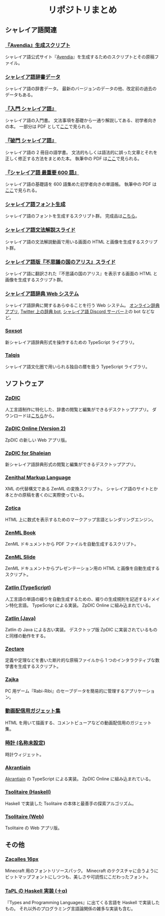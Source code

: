 <div align="center">
<h1>リポジトリまとめ</h1>
</div>


## シャレイア語関連

### [『Avendia』生成スクリプト](https://github.com/Ziphil/AvendiaNew)
シャレイア語公式サイト『[Avendia](http://ziphil.com/)』を生成するためのスクリプトとその原稿ファイル。

### [シャレイア語辞書データ](https://github.com/Ziphil/ShaleianDictionaryNew)
シャレイア語の辞書データ。
最新のバージョンのデータの他、改定前の過去のデータもある。

### [『入門 シャレイア語』](https://github.com/Ziphil/ShaleianIntroduction)
シャレイア語の入門書。
文法事項を基礎から一通り解説してある、初学者向きの本。
一部分は PDF として[ここ](http://ziphil.com/conlang/course/27.html)で見られる。

### [『破門 シャレイア語』](https://github.com/Ziphil/ShaleianNonsentence)
シャレイア語の 2 冊目の語学書。
文法的もしくは語法的に誤った文章とそれを正しく修正する方法をまとめた本。
執筆中の PDF は[ここ](http://ziphil.com/conlang/course/28.html)で見られる。

### [『シャレイア語 最重要 600 語』](https://github.com/Ziphil/ShaleianWordbook)
シャレイア語の基礎語を 600 語集めた初学者向きの単語帳。
執筆中の PDF は[ここ](http://ziphil.com/conlang/course/29.html)で見られる。

### [シャレイア語フォント生成](https://github.com/Ziphil/FontGenerator)
シャレイア語のフォントを生成するスクリプト群。
完成品は[こちら](http://ziphil.com/conlang/database/7.html)。

### [シャレイア語文法解説スライド](https://github.com/Ziphil/ShaleianSlide)
シャレイア語の文法解説動画で用いる画面の HTML と画像を生成するスクリプト群。

### [シャレイア語版『不思議の国のアリス』スライド](https://github.com/Ziphil/ShaleianAlice)
シャレイア語に翻訳された『不思議の国のアリス』を表示する画面の HTML と画像を生成するスクリプト群。

### [シャレイア語辞典 Web システム](https://github.com/Ziphil/ShaleianOnline)
シャレイア語辞典に関するあらゆることを行う Web システム。
[オンライン辞典アプリ](https://dic.ziphil.com), [Twitter 上の辞典 bot](https://twitter.com/shaleianbot), [シャレイア語 Discord サーバー](https://discord.gg/qdRyE2ZExf)上の bot などなど。

### [Soxsot](https://github.com/Ziphil/Soxsot)
新シャレイア語辞典形式を操作するための TypeScript ライブラリ。

### [Talqis](https://github.com/Ziphil/Talqis)
シャレイア語文化圏で用いられる独自の暦を扱う TypeScript ライブラリ。

## ソフトウェア

### [ZpDIC](https://github.com/Ziphil/Dictionary-mirror)
人工言語制作に特化した、辞書の閲覧と編集ができるデスクトップアプリ。
ダウンロードは[こちら](http://ziphil.com/application/download/2.html)から。

### [ZpDIC Online (Version 2)](https://github.com/Ziphil/ZpdicOnlineNova)
ZpDIC の新しい Web アプリ版。

### [ZpDIC for Shaleian](https://github.com/Ziphil/ZpdicShaleian)
新シャレイア語辞典形式の閲覧と編集ができるデスクトップアプリ。

### [Zenithal Markup Language](https://github.com/Ziphil/Zenithal)
XML の代替構文である ZenML の変換スクリプト。
シャレイア語のサイトとか本とかの原稿を書くのに実際使っている。

### [Zotica](https://github.com/Ziphil/ZenithalMathWeb)
HTML 上に数式を表示するためのマークアップ言語とレンダリングエンジン。

### [ZenML Book](https://github.com/Ziphil/ZenithalBook)
ZenML ドキュメントから PDF ファイルを自動生成するスクリプト。

### [ZenML Slide](https://github.com/Ziphil/ZenithalSlide)
ZenML ドキュメントからプレゼンテーション用の HTML と画像を自動生成するスクリプト。

### [Zatlin (TypeScript)](https://github.com/Ziphil/TypescriptZatlin)
人工言語の単語の綴りを自動生成するための、綴りの生成規則を記述するドメイン特化言語。
TypeScript による実装。
ZpDIC Online に組み込まれている。

### [Zatlin (Java)](https://github.com/Ziphil/Zatlin)
Zatlin の Java による古い実装。
デスクトップ版 ZpDIC に実装されているものと同様の動作をする。

### [Zectare](https://github.com/Ziphil/ArticleGenerator)
定義や定理などを書いた断片的な原稿ファイルから 1 つのインタラクティブな数学書を生成するスクリプト。

### [Zajka](https://github.com/Ziphil/RabiManager)
PC 用ゲーム『Rabi-Ribi』のセーブデータを簡易的に管理するアプリケーション。

### [動画配信用ガジェット集](https://github.com/Ziphil/StreamingGadgets)
HTML を用いて描画する、コメントビューアなどの動画配信用のガジェット集。

### [時計 (名称未設定)](https://github.com/Ziphil/RerefinedClock)
時計ウィジェット。

### [Akrantiain](https://github.com/Ziphil/TypescriptAkrantiain)
[Akrantiain](https://github.com/sozysozbot/akrantiain2) の TypeScript による実装。
ZpDIC Online に組み込まれている。

### [Tsolitaire (Haskell)](https://github.com/Ziphil/HaskellTsolitaire)
Haskell で実装した Tsolitaire の本体と最善手の探索アルゴリズム。

### [Tsolitaire (Web)](https://github.com/Ziphil/Tsolitaire)
Tsolitaire の Web アプリ版。

## その他

### [Zacalles 16px](https://github.com/Ziphil/ZacallesMinecraft)
Minecraft 用のフォントリソースパック。
Minecraft のテクスチャに合うようにビットマップフォントにしつつも、美しさや可読性にこだわったフォント。

### [TaPL の Haskell 実装 (＋α)](https://github.com/Ziphil/Tapl)
『Types and Programming Languages』に出てくる言語を Haskell で実装したもの。
それ以外のプログラミング言語論関係の雑多な実装も含む。
